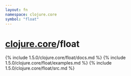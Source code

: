 ```yaml
---
layout: fn
namespace: clojure.core
symbol: "float"
---
```


# [clojure.core](../)/float

{% include 1.5.0/clojure.core/float/docs.md %}
{% include 1.5.0/clojure.core/float/examples.md %}
{% include 1.5.0/clojure.core/float/src.md %}

